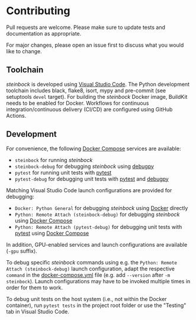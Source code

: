 # Contributing

Pull requests are welcome. Please make sure to update tests and documentation as appropriate.

For major changes, please open an issue first to discuss what you would like to change.

## Toolchain

*steinbock* is developed using [Visual Studio Code](https://code.visualstudio.com). The Python development toolchain includes black, flake8, isort, mypy and pre-commit (see setuptools `devel` target). For building the *steinbock* Docker image, BuildKit needs to be enabled for Docker. Workflows for continuous integration/continuous delivery (CI/CD) are configured using GitHub Actions.

## Development

For convenience, the following [Docker Compose](https://docs.docker.com/compose) services are available:

  - `steinbock` for running *steinbock*
  - `steinbock-debug` for debugging *steinbock* using [debugpy](https://github.com/microsoft/debugpy)
  - `pytest` for running unit tests with [pytest](https://pytest.org)
  - `pytest-debug` for debugging unit tests with [pytest](https://pytest.org) and [debugpy](https://github.com/microsoft/debugpy)

Matching Visual Studio Code launch configurations are provided for debugging:

  - `Docker: Python General` for debugging *steinbock* using [Docker](https://www.docker.com) directly
  - `Python: Remote Attach (steinbock-debug)` for debugging *steinbock* using [Docker Compose](https://docs.docker.com/compose)
  - `Python: Remote Attach (pytest-debug)` for debugging unit tests with [pytest](https://pytest.org) using [Docker Compose](https://docs.docker.com/compose)

In addition, GPU-enabled services and launch configurations are available (`-gpu` suffix).

To debug specific *steinbock* commands using e.g. the `Python: Remote Attach (steinbock-debug)` launch configuration, adapt the respective `command` in the [docker-compose.yml](https://github.com/BodenmillerGroup/steinbock/blob/main/docker-compose.yml) file (e.g. add `--version` after `-m steinbock`). Launch configurations may have to be invoked multiple times in order for them to work.

To debug unit tests on the host system (i.e., not within the Docker container), run `pytest tests` in the project root folder or use the "Testing" tab in Visual Studio Code.
